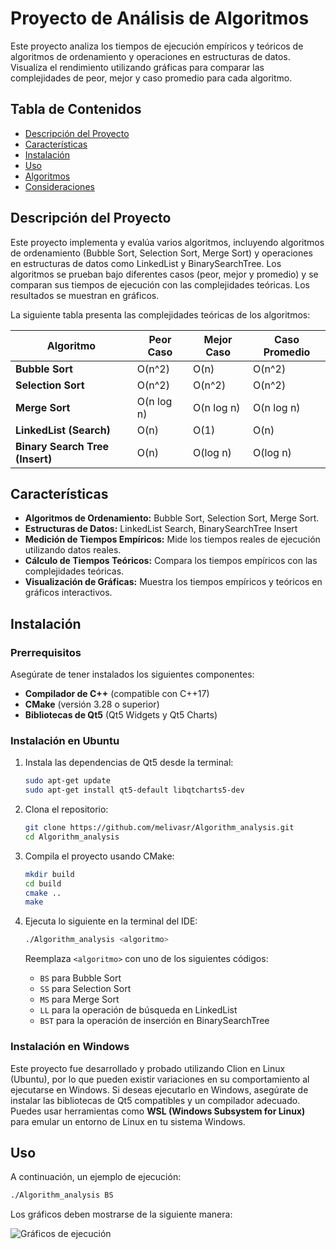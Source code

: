 # Proyecto de Análisis de Algoritmos

Este proyecto analiza los tiempos de ejecución empíricos y teóricos de algoritmos de ordenamiento y operaciones en estructuras de datos. Visualiza el rendimiento utilizando gráficas para comparar las complejidades de peor, mejor y caso promedio para cada algoritmo.

## Tabla de Contenidos

- [Descripción del Proyecto](#descripción-del-proyecto)
- [Características](#características)
- [Instalación](#instalación)
- [Uso](#uso)
- [Algoritmos](#algoritmos)
- [Consideraciones](#consideraciones)

## Descripción del Proyecto

Este proyecto implementa y evalúa varios algoritmos, incluyendo algoritmos de ordenamiento (Bubble Sort, Selection Sort, Merge Sort) y operaciones en estructuras de datos como LinkedList y BinarySearchTree. Los algoritmos se prueban bajo diferentes casos (peor, mejor y promedio) y se comparan sus tiempos de ejecución con las complejidades teóricas. Los resultados se muestran en gráficos.

La siguiente tabla presenta las complejidades teóricas de los algoritmos:

| **Algoritmo**                 | **Peor Caso** | **Mejor Caso** | **Caso Promedio** |
|-------------------------------|---------------|----------------|-------------------|
| **Bubble Sort**                | O(n^2)        | O(n)           | O(n^2)            |
| **Selection Sort**             | O(n^2)        | O(n^2)         | O(n^2)            |
| **Merge Sort**                 | O(n log n)    | O(n log n)     | O(n log n)        |
| **LinkedList (Search)**        | O(n)          | O(1)           | O(n)              |
| **Binary Search Tree (Insert)**| O(n)          | O(log n)       | O(log n)          |


## Características

- **Algoritmos de Ordenamiento:** Bubble Sort, Selection Sort, Merge Sort.
- **Estructuras de Datos:** LinkedList Search, BinarySearchTree Insert
- **Medición de Tiempos Empíricos:** Mide los tiempos reales de ejecución utilizando datos reales.
- **Cálculo de Tiempos Teóricos:** Compara los tiempos empíricos con las complejidades teóricas.
- **Visualización de Gráficas:** Muestra los tiempos empíricos y teóricos en gráficos interactivos.

## Instalación

### Prerrequisitos

Asegúrate de tener instalados los siguientes componentes:

- **Compilador de C++** (compatible con C++17)
- **CMake** (versión 3.28 o superior)
- **Bibliotecas de Qt5** (Qt5 Widgets y Qt5 Charts)

### Instalación en Ubuntu

1. Instala las dependencias de Qt5 desde la terminal:

    ```bash
    sudo apt-get update
    sudo apt-get install qt5-default libqtcharts5-dev
    ```

2. Clona el repositorio:

    ```bash
    git clone https://github.com/melivasr/Algorithm_analysis.git
    cd Algorithm_analysis
    ```

3. Compila el proyecto usando CMake:

    ```bash
    mkdir build
    cd build
    cmake ..
    make
    ```

4. Ejecuta lo siguiente en la terminal del IDE:

    ```bash
    ./Algorithm_analysis <algoritmo>
    ```

    Reemplaza `<algoritmo>` con uno de los siguientes códigos:
    - `BS` para Bubble Sort
    - `SS` para Selection Sort
    - `MS` para Merge Sort
    - `LL` para la operación de búsqueda en LinkedList
    - `BST` para la operación de inserción en BinarySearchTree

### Instalación en Windows

Este proyecto fue desarrollado y probado utilizando Clion en Linux (Ubuntu), por lo que pueden existir variaciones en su comportamiento al ejecutarse en Windows. Si deseas ejecutarlo en Windows, asegúrate de instalar las bibliotecas de Qt5 compatibles y un compilador adecuado. Puedes usar herramientas como **WSL (Windows Subsystem for Linux)** para emular un entorno de Linux en tu sistema Windows.

## Uso

A continuación, un ejemplo de ejecución:

```bash
./Algorithm_analysis BS
```
Los gráficos deben mostrarse de la siguiente manera:

![Gráficos de ejecución](https://github.com/user-attachments/assets/fe6a2665-5af7-4062-b318-6ac38c8329c6)
